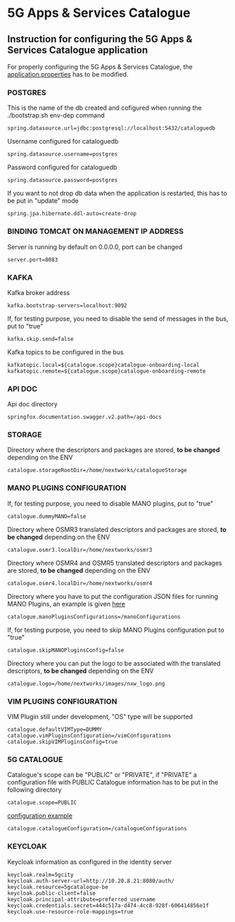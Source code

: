 
# 5G Apps & Services Catalogue

## Instruction for configuring the 5G Apps & Services Catalogue application

For properly configuring the 5G Apps & Services Catalogue, the [application.properties](https://github.com/nextworks-it/5g-catalogue/blob/master/5gcatalogue-app/src/main/resources/application.properties)
has to be modified.

### POSTGRES
This is the name of the db created and cofigured when running the ./bootstrap.sh env-dep command
```
spring.datasource.url=jdbc:postgresql://localhost:5432/cataloguedb
```
Username configured for cataloguedb
```	
spring.datasource.username=postgres
```
Password configured for cataloguedb
```
spring.datasource.password=postgres
```
If you want to not drop db data when the application is restarted, this has to be put in "update" mode
```
spring.jpa.hibernate.ddl-auto=create-drop
```

### BINDING TOMCAT ON MANAGEMENT IP ADDRESS
Server is running by default on 0.0.0.0, port can be changed
```
server.port=8083
```

### KAFKA
Kafka broker address
```
kafka.bootstrap-servers=localhost:9092
```
If, for testing purpose, you need to disable the send of messages in the bus, put to "true"
```
kafka.skip.send=false
```
Kafka topics to be configured in the bus
```
kafkatopic.local=${catalogue.scope}catalogue-onboarding-local
kafkatopic.remote=${catalogue.scope}catalogue-onboarding-remote
```

### API DOC
Api doc directory
```
springfox.documentation.swagger.v2.path=/api-docs
```

### STORAGE
Directory where the descriptors and packages are stored, **to be changed** depending on the ENV
```
catalogue.storageRootDir=/home/nextworks/catalogueStorage
```

### MANO PLUGINS CONFIGURATION
If, for testing purpose, you need to disable MANO plugins, put to "true"
```
catalogue.dummyMANO=false
```
Directory where OSMR3 translated descriptors and packages are stored, **to be changed** depending on the ENV
```
catalogue.osmr3.localDir=/home/nextworks/osmr3
```
Directory where OSMR4 and OSMR5 translated descriptors and packages are stored, **to be changed** depending on the ENV
```
catalogue.osmr4.localDir=/home/nextworks/osmr4
```
Directory where you have to put the configuration JSON files for running MANO Plugins, an example is given [here](https://github.com/nextworks-it/5g-catalogue/tree/master/5gcatalogue-app/src/main/resources/manoConfigurations)
```
catalogue.manoPluginsConfigurations=/manoConfigurations
```
If, for testing purpose, you need to skip MANO Plugins configuration put to "true"
``` 
catalogue.skipMANOPluginsConfig=false
```
Directory where you can put the logo to be associated with the translated descriptors, **to be changed** depending on the ENV
```
catalogue.logo=/home/nextworks/images/nxw_logo.png
```

### VIM PLUGINS CONFIGURATION
VIM Plugin still under development, "OS" type will be supported
```
catalogue.defaultVIMType=DUMMY
catalogue.vimPluginsConfiguration=/vimConfigurations
catalogue.skipVIMPluginsConfig=true
```

### 5G CATALOGUE
Catalogue's scope can be "PUBLIC" or "PRIVATE", if "PRIVATE" a configuration file with PUBLIC Catalogue information has to be put in the following directory
```
catalogue.scope=PUBLIC
```
[configuration example](https://github.com/nextworks-it/5g-catalogue/tree/master/5gcatalogue-app/src/main/resources/catalogueConfigurations)
```
catalogue.catalogueConfiguration=/catalogueConfigurations
```

### KEYCLOAK
Keycloak information as configured in the identity server
```
keycloak.realm=5gcity
keycloak.auth-server-url=http://10.20.8.21:8080/auth/
keycloak.resource=5gcatalogue-be
keycloak.public-client=false
keycloak.principal-attribute=preferred_username
keycloak.credentials.secret=444c517a-d474-4cc8-928f-606414856e1f
keycloak.use-resource-role-mappings=true
```

